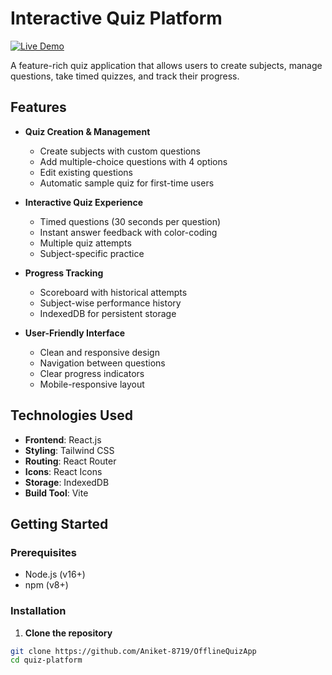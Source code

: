 # Interactive Quiz Platform

[![Live Demo](https://img.shields.io/badge/demo-vercel-blue)](https://offline-quiz-app-kappa.vercel.app/)

A feature-rich quiz application that allows users to create subjects, manage questions, take timed quizzes, and track their progress.

## Features

- **Quiz Creation & Management**
  - Create subjects with custom questions
  - Add multiple-choice questions with 4 options
  - Edit existing questions
  - Automatic sample quiz for first-time users

- **Interactive Quiz Experience**
  - Timed questions (30 seconds per question)
  - Instant answer feedback with color-coding
  - Multiple quiz attempts
  - Subject-specific practice

- **Progress Tracking**
  - Scoreboard with historical attempts
  - Subject-wise performance history
  - IndexedDB for persistent storage

- **User-Friendly Interface**
  - Clean and responsive design
  - Navigation between questions
  - Clear progress indicators
  - Mobile-responsive layout

## Technologies Used

- **Frontend**: React.js
- **Styling**: Tailwind CSS
- **Routing**: React Router
- **Icons**: React Icons
- **Storage**: IndexedDB
- **Build Tool**: Vite

## Getting Started

### Prerequisites

- Node.js (v16+)
- npm (v8+)

### Installation

1. **Clone the repository**
```bash
git clone https://github.com/Aniket-8719/OfflineQuizApp
cd quiz-platform